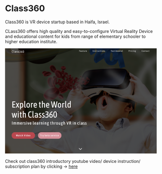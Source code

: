 # Class360

Class360 is VR device startup based in Haifa, Israel.

CLass360 offers high quality and easy-to-configure Virtual Reality Device and educational content for kids from range of elementary schooler to higher education institute.

<img src="assets/class360.png" width="500" display="inline">

Check out class360 introductory youtube video/ device instruction/ subscription plan by clicking -> [here](http://class360vr.surge.sh/)
